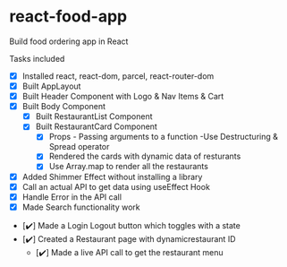 # react-food-app

Build food ordering app in React

Tasks included

- [x] Installed react, react-dom, parcel, react-router-dom
- [x] Built AppLayout
- [x] Built Header Component with Logo & Nav Items & Cart
- [x] Built Body Component
  - [x] Built RestaurantList Component
  - [x] Built RestaurantCard Component
    - [x] Props - Passing arguments to a function -Use Destructuring & Spread operator
    - [x] Rendered the cards with dynamic data of resturants
    - [x] Use Array.map to render all the restaurants
- [x] Added Shimmer Effect without installing a library
- [x] Call an actual API to get data using useEffect Hook
- [x] Handle Error in the API call
- [x] Made Search functionality work
- [:heavy_check_mark:] Made a Login Logout button which toggles with a state
- [:heavy_check_mark:] Created a Restaurant page with dynamicrestaurant ID
  - [:heavy_check_mark:] Made a live API call to get the restaurant menu
